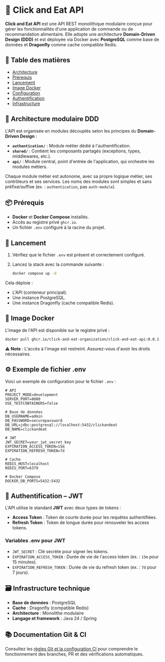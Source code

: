 # 🥗 Click and Eat API

**Click and Eat API** est une API REST monolithique modulaire conçue pour gérer les fonctionnalités d'une application de
commande ou de recommandation alimentaire. Elle adopte une architecture **Domain-Driven Design (DDD)** et est déployée
via Docker avec **PostgreSQL** comme base de données et **Dragonfly** comme cache compatible Redis.

## 📖 Table des matières

- [Architecture](#-architecture-modulaire-ddd)
- [Prérequis](#-prérequis)
- [Lancement](#-lancement)
- [Image Docker](#-image-docker)
- [Configuration](#%EF%B8%8F-exemple-de-fichier-env)
- [Authentification](#-authentification--jwt)
- [Infrastructure](#-infrastructure-technique)

## 🧱 Architecture modulaire DDD

L'API est organisée en modules découplés selon les principes du **Domain-Driven Design** :

- **`authentication/`** : Module métier dédié à l'authentification.
- **`shared/`** : Contient les composants partagés (exceptions, types, middlewares, etc.).
- **`api/`** : Module central, point d'entrée de l'application, qui orchestre les modules métiers.

Chaque module métier est autonome, avec sa propre logique métier, ses contrôleurs et ses services. Les noms des modules
sont simples et sans préfixe/suffixe (ex. : `authentication`, pas `auth-module`).

## 📦 Prérequis

- **Docker** et **Docker Compose** installés.
- Accès au registre privé `ghcr.io`.
- Un fichier `.env` configuré à la racine du projet.

## 🚀 Lancement

1. Vérifiez que le fichier `.env` est présent et correctement configuré.
2. Lancez la stack avec la commande suivante :

   ```bash
   docker compose up -d
   ```

Cela déploie :

- L'API (conteneur principal).
- Une instance PostgreSQL.
- Une instance Dragonfly (cache compatible Redis).

## 🐳 Image Docker

L'image de l'API est disponible sur le registre privé :

```bash
docker pull ghcr.io/click-and-eat-organization/click-and-eat-api:0.0.1-snapshot
```

⚠️ **Note** : L'accès à l'image est restreint. Assurez-vous d'avoir les droits nécessaires.

## ⚙️ Exemple de fichier .env

Voici un exemple de configuration pour le fichier `.env` :

```env
# API
PROJECT_MODE=development
SERVER_PORT=8080
USE_TESTCONTAINERS=false

# Base de données
DB_USERNAME=admin
DB_PASSWORD=securepassword
DB_URL=jdbc:postgresql://localhost:5432/clickandeat
DB_NAME=clickandeat

# JWT
JWT_SECRET=your_jwt_secret_key
EXPIRATION_ACCESS_TOKEN=15m
EXPIRATION_REFRESH_TOKEN=7d

# Cache
REDIS_HOST=localhost
REDIS_PORT=6379

# Docker Compose
DOCKER_DB_PORTS=5432:5432
```

## 🔐 Authentification – JWT

L'API utilise le standard **JWT** avec deux types de tokens :

- **Access Token** : Token de courte durée pour les requêtes authentifiées.
- **Refresh Token** : Token de longue durée pour renouveler les access tokens.

### Variables .env pour JWT

- `JWT_SECRET` : Clé secrète pour signer les tokens.
- `EXPIRATION_ACCESS_TOKEN` : Durée de vie de l'access token (ex. : `15m` pour 15 minutes).
- `EXPIRATION_REFRESH_TOKEN` : Durée de vie du refresh token (ex. : `7d` pour 7 jours).

## 🗃 Infrastructure technique

- **Base de données** : PostgreSQL
- **Cache** : Dragonfly (compatible Redis)
- **Architecture** : Monolithe modulaire
- **Langage et framework** : Java 24 / Spring

## 📚 Documentation Git & CI

Consultez les [règles Git et la configuration CI](./docs/GIT_GUIDELINES.md) pour comprendre le fonctionnement des branches, PR et des vérifications automatiques.